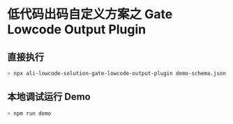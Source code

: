 # 低代码出码自定义方案之 Gate Lowcode Output Plugin

## 直接执行

```sh
> npx ali-lowcode-solution-gate-lowcode-output-plugin demo-schema.json
```

## 本地调试运行 Demo

```sh
> npm run demo
```
